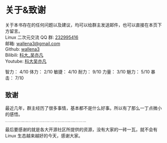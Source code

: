 # 关于&致谢 <!-- {docsify-ignore-all} -->

关于本书存在的任何问题以及建议，均可以给群主发送邮件，也可以直接在本页下方留言。  
Linux 二次元交流 QQ 群: [232995416](https://jq.qq.com/?_wv=1027&k=5hTGQRy)  
邮箱: wallena3@gmail.com  
Github: [wallena3](https://github.com/wallena3)  
Bilibili: [科大\_吴亦凡](https://space.bilibili.com/77485509)  
Youtube: [科大吴亦凡](https://www.youtube.com/channel/UCVO7lXKucA6z3O37WV7FG5w?view_as=subscriber)

智力： 4/10
体力： 2/10
敏捷： 4/10
耐力： 9/10
力量： 3/10
魅力： 5/10
暴击： 7/10

## 致谢

最近几年，群主经历了很多事情，基本都不是什么好事。所以有了那么一丁点微小的感悟。

<span style="font-size:1px;">我记得之前有一段文字是说，如果你提前知道你从出生到现在会经历全部的这些事情，你还不会选择来到这个世界上。我想我现在的答案是不会。所以目前我最感谢的人应该是我自己，是有一个非常勇敢的人坚持到了现在。其次是我的父母家人，在这个已经烂透了的世界上让我感受到了真正的关心和爱护，这种感情是除了他们以外，任何人都不能给到你的。下一个轮到的是前任，让我感受到了最真实的爱，同时还有最深刻的痛苦。接下来是网上和我的 QQ 群里面的傻屌网友，和这些人聊天真的是很有趣的事情，不仅可以打发时间，分享情绪，和志同道合的人在一起也是非常幸福的事情。</span>

最后要感谢的就是各大开源社区所提供的资源，没有大家的一砖一瓦，就不会有 Linux 生态越来越好的今天，感谢大家。

